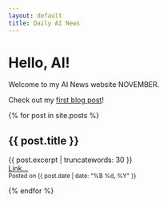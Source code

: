 ```yaml
---
layout: default
title: Daily AI News
---
```


# Hello, AI!

Welcome to my AI News website NOVEMBER.

Check out my [first blog post](./_posts/2024-09-29-and-so-it-begins.md)!

{% for post in site.posts %}
<p>
<h2>{{ post.title }}</h2>
{{ post.excerpt | truncatewords: 30 }}
<br>
<a href="{{ post.url | relative_url }}">Link...</a>
<br>
<small>Posted on {{ post.date | date: "%B %d, %Y" }}</small>
</p>
{% endfor %}
